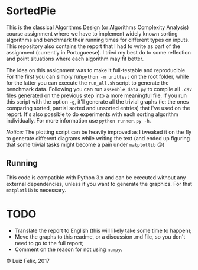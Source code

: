# SortedPie

This is the classical Algorithms Design (or Algorithms Complexity Analysis) course assignment where we have to implement widely known sorting algorithms and benchmark their running times for different types on inputs. This repository also contains the report that I had to write as part of the assignment (currently in Portugueese). I tried my best do to some reflection and point situations where each algorithm may fit better.

The idea on this assignment was to make it full-testable and reproducible. For the first you can simply run`python -m unittest` on the root folder, while for the latter you can execute the `run_all.sh` script to generate the benchmark data. Following you can run `assemble_data.py` to compile all `.csv` files generated on the previous step into a more meaningful file. If you run this script with the option `-g`, it'll generate all the trivial graphs (ie: the ones comparing sorted, partial sorted and unsorted entries) that I've used on the report. It's also possible to do experiments with each sorting algorithm individually. For more information use `python runner.py -h`.

*Notice:* The plotting script can be heavily improved as I tweaked it on the fly to generate different diagrams while writing the text (and ended up figuring that some trivial tasks might become a pain under `matplotlib` :confused:)

## Running

This code is compatible with Python 3.x and can be executed without any external dependencies, unless if you want to generate the graphics. For that `matplotlib` is necessary.

# TODO
- Translate the report to English (this will likely take some time to happen);
- Move the graphs to this readme, or a discussion .md file, so you don't need to go to the full report;
- Comment on the reason for not using `numpy`.

© Luiz Felix, 2017
